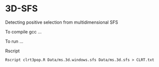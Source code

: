 # 3D-SFS
Detecting positive selection from multidimensional SFS

To compile
	gcc ...

To run
	...


Rscript

	Rscript clrt3pop.R Data/ms.3d.windows.sfs Data/ms.3d.sfs > CLRT.txt







